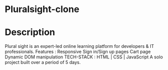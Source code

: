 # Pluralsight-clone

<h1>Description </h1>

Plural sight is an expert-led online learning platform for developers & IT professionals.
Features :
Responsive
Sign in/Sign up pages
Cart page
Dynamic 
DOM manipulation
TECH-STACK : HTML | CSS | JavaScript 
A solo project built over a period of 5 days.
